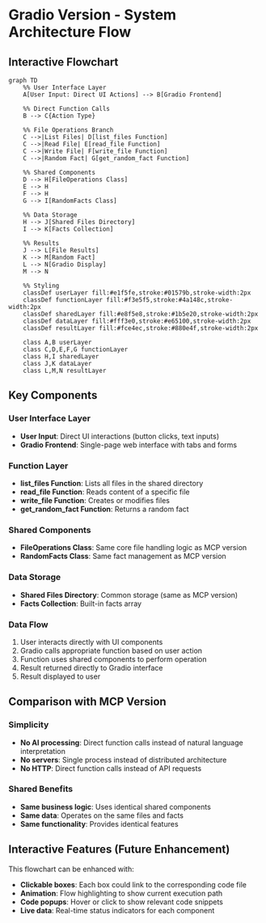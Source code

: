 # Gradio Version - System Architecture Flow

## Interactive Flowchart

```mermaid
graph TD
    %% User Interface Layer
    A[User Input: Direct UI Actions] --> B[Gradio Frontend]
    
    %% Direct Function Calls
    B --> C{Action Type}
    
    %% File Operations Branch
    C -->|List Files| D[list_files Function]
    C -->|Read File| E[read_file Function]
    C -->|Write File| F[write_file Function]
    C -->|Random Fact| G[get_random_fact Function]
    
    %% Shared Components
    D --> H[FileOperations Class]
    E --> H
    F --> H
    G --> I[RandomFacts Class]
    
    %% Data Storage
    H --> J[Shared Files Directory]
    I --> K[Facts Collection]
    
    %% Results
    J --> L[File Results]
    K --> M[Random Fact]
    L --> N[Gradio Display]
    M --> N
    
    %% Styling
    classDef userLayer fill:#e1f5fe,stroke:#01579b,stroke-width:2px
    classDef functionLayer fill:#f3e5f5,stroke:#4a148c,stroke-width:2px
    classDef sharedLayer fill:#e8f5e8,stroke:#1b5e20,stroke-width:2px
    classDef dataLayer fill:#fff3e0,stroke:#e65100,stroke-width:2px
    classDef resultLayer fill:#fce4ec,stroke:#880e4f,stroke-width:2px
    
    class A,B userLayer
    class C,D,E,F,G functionLayer
    class H,I sharedLayer
    class J,K dataLayer
    class L,M,N resultLayer
```

## Key Components

### User Interface Layer
- **User Input**: Direct UI interactions (button clicks, text inputs)
- **Gradio Frontend**: Single-page web interface with tabs and forms

### Function Layer
- **list_files Function**: Lists all files in the shared directory
- **read_file Function**: Reads content of a specific file
- **write_file Function**: Creates or modifies files
- **get_random_fact Function**: Returns a random fact

### Shared Components
- **FileOperations Class**: Same core file handling logic as MCP version
- **RandomFacts Class**: Same fact management as MCP version

### Data Storage
- **Shared Files Directory**: Common storage (same as MCP version)
- **Facts Collection**: Built-in facts array

### Data Flow
1. User interacts directly with UI components
2. Gradio calls appropriate function based on user action
3. Function uses shared components to perform operation
4. Result returned directly to Gradio interface
5. Result displayed to user

## Comparison with MCP Version

### Simplicity
- **No AI processing**: Direct function calls instead of natural language interpretation
- **No servers**: Single process instead of distributed architecture
- **No HTTP**: Direct function calls instead of API requests

### Shared Benefits
- **Same business logic**: Uses identical shared components
- **Same data**: Operates on the same files and facts
- **Same functionality**: Provides identical features

## Interactive Features (Future Enhancement)

This flowchart can be enhanced with:
- **Clickable boxes**: Each box could link to the corresponding code file
- **Animation**: Flow highlighting to show current execution path
- **Code popups**: Hover or click to show relevant code snippets
- **Live data**: Real-time status indicators for each component 